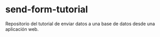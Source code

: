 # send-form-tutorial
Repositorio del tutorial de enviar datos a una base de datos desde una aplicación web.

